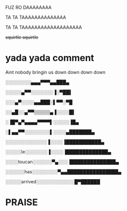 FUZ RO DAAAAAAAA

TA TA TAAAAAAAAAAAAAA

TA TA TAAAAAAAAAAAAAAAAAAA

~~squirtle squirtle~~

# yada yada comment

Aint nobody bringin us down down down down 

░░░░░░░░▄▄▄▀▀▀▄▄███▄
		
░░░░░▄▀▀░░░░░░░▐░▀██▌

░░░▄▀░░░░▄▄███░▌▀▀░▀█

░░▄█░░▄▀▀▒▒▒▒▒▄▐░░░░█▌

░▐█▀▄▀▄▄▄▄▀▀▀▀▌░░░░░▐█▄

░▌▄▄▀▀░░░░░░░░▌░░░░▄███████▄

░░░░░░░░░░░░░▐░░░░▐███████████▄

░░░░░le░░░░░░░▐░░░░▐█████████████▄

░░░░toucan░░░░░░▀▄░░░▐██████████████▄

░░░░░░has░░░░░░░░▀▄▄████████████████▄

░░░░░arrived░░░░░░░░░░░░█▀██████

# PRAISE